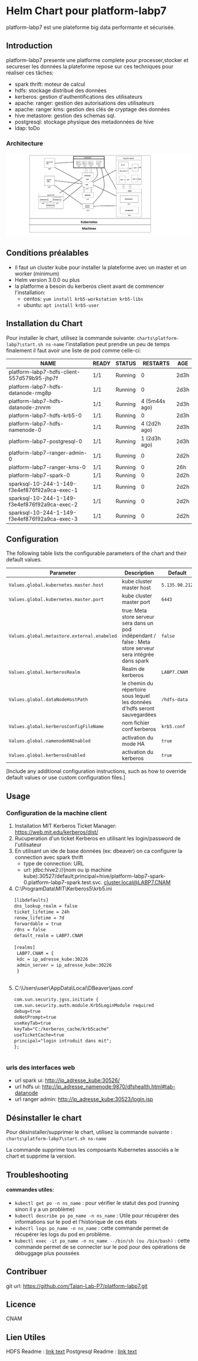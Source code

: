# Helm Chart pour platform-labp7

platform-labp7 est une plateforme big data performante et sécurisée.

## Introduction

platform-labp7 presente une platforme complete pour processer,stocker et secureser les données
la plateforme repose sur ces techniques pour réaliser ces tâches:
 - spark thrift: moteur de calcul
 - hdfs: stockage distribué des données
 - kerberos: gestion d'authentifications des utilisateurs
 - apache: ranger: gestion des autorisations des utilisateurs
 - apache: ranger kms: gestion des clés de cryptage des données
 - hive metastore: gestion des schemas sql.
 - postgresql: stockage physique des metadonnées de hive
 - ldap: toDo 

 ### Architecture
 ![picture alt](img/infra.png "infra")


## Conditions préalables

- il faut un cluster kube pour installer la plateforme avec un master et un worker (minimum)
- Helm version 3.0.0 ou plus
- la platforme a besoin du kerberos client avant de commencer l'installation:
    - centos: `yum install krb5-workstation krb5-libs`
    - ubuntu: `apt install krb5-user` 


## Installation du Chart

Pour installer le chart, utilisez la commande suivante:
`charts\platform-labp7\start.sh ns-name`
l'installation peut prendre un peu de temps finalement il faut avoir une liste de pod comme celle-ci:

|NAME                                            |READY   |STATUS    |RESTARTS          |AGE |
|------------------------------------------------|--------|----------|------------------|----|
|platform-labp7-hdfs-client-557d579b95-jhp7f     |1/1     |Running   |0                 |2d3h|
|platform-labp7-hdfs-datanode-rmg8p              |1/1     |Running   |0                 |2d3h|
|platform-labp7-hdfs-datanode-znnrm              |1/1     |Running   |4 (5m44s ago)     |2d3h|
|platform-labp7-hdfs-krb5-0                      |1/1     |Running   |0                 |2d3h|
|platform-labp7-hdfs-namenode-0                  |1/1     |Running   |4 (2d2h ago)      |2d3h|
|platform-labp7-postgresql-0                     |1/1     |Running   |1 (2d3h ago)      |2d3h|
|platform-labp7-ranger-admin-0                   |1/1     |Running   |0                 |2d2h|
|platform-labp7-ranger-kms-0                     |1/1     |Running   |0                 |26h |
|platform-labp7-spark-0                          |1/1     |Running   |0                 |2d2h|
|sparksql-10-244-1-149-f3e4ef876f92a9ca-exec-1   |1/1     |Running   |0                 |2d2h|
|sparksql-10-244-1-149-f3e4ef876f92a9ca-exec-2   |1/1     |Running   |0                 |2d2h|
|sparksql-10-244-1-149-f3e4ef876f92a9ca-exec-3   |1/1     |Running   |0                 |2d2h|

## Configuration

The following table lists the configurable parameters of the chart and their default values.

| Parameter | Description | Default |
|-----------|-------------|---------|
| `Values.global.kubernetes.master.host` | kube cluster master host | `5.135.90.212` |
| `Values.global.kubernetes.master.port` | kube cluster master port  | `6443` |
| `Values.global.metastore.external.enabeled` | true: Meta store serveur sera dans un pod indépendant / false : Meta store serveur sera intégrée dans spark  | `false` |
| `Values.global.kerberosRealm` | Realm de kerberos  | `LABP7.CNAM` |
| `Values.global.dataNodeHostPath` | le chemin du répertoire sous lequel les données d'hdfs seront sauvegardées  | `/hdfs-data` |
| `Values.global.kerberosConfigFileName` | nom fichier conf kerberos  | `krb5.conf` |
| `Values.global.namenodeHAEnabled` | activation du mode HA  | `true` |
| `Values.global.kerberosEnabled` | activation du kerberos  | `true` |

[Include any additional configuration instructions, such as how to override default values or use custom configuration files.]

## Usage
### Configuration de la machine client

1. Installation MIT Kerberos Ticket Manager: <https://web.mit.edu/kerberos/dist/>
2. Rucuperation d'un ticket Kerberos en utilisant les login/password de l'utilisateur
3. En utilisant un ide de base données (ex: dbeaver) on ca configurer la connection avec spark thrift 
    - type de connection: URL
    - url: jdbc:hive2://(nom ou ip machine kube):30527/default;principal=hive/platform-labp7-spark-0.platform-labp7-spark.test.svc. cluster.local@LABP7.CNAM
4. C:\ProgramData\MIT\Kerberos5\krb5.ini
```
   [libdefaults]
   dns_lookup_realm = false
   ticket_lifetime = 24h
   renew_lifetime = 7d
   forwardable = true
   rdns = false
   default_realm = LABP7.CNAM
 
   [realms]
    LABP7.CNAM = {
    kdc = ip_adresse_kube:30226
    admin_server = ip_adresse_kube:30226
    }
    
```
5. C:\Users\user\AppData\Local\DBeaver\jaas.conf
```
   com.sun.security.jgss.initiate {
   com.sun.security.auth.module.Krb5LoginModule required
   debug=true
   doNotPrompt=true
   useKeyTab=true
   keyTab="C:/kerberos_cache/krb5cache"
   useTicketCache=true
   principal="login introduit dans mit";
   };
    
```

### urls des interfaces web

- url spark ui: <http://ip_adresse_kube:30526/>
- url hdfs ui: <http://ip_adresse_namenode:9870/dfshealth.html#tab-datanode>
- url ranger admin: <http://ip_adresse_kube:30523/login.jsp>


## Désinstaller le chart

Pour désinstaller/supprimer le chart, utilisez la commande suivante :
`charts\platform-labp7\start.sh ns-name`

La commande supprime tous les composants Kubernetes associés a le chart et supprime la version.

## Troubleshooting

#### commandes utiles:
- `kubectl get po -n ns_name` : pour vérifier le statut des pod (running sinon il y a un problème)
- `kubectl describe po po_name -n ns_name` : Utile pour récupérer des informations sur le pod et l'historique de ces états
- `kubectl logs po_name -n ns_name` : cette commande permet de récupérer les logs du pod en problème.
- `kubectl exec -it po_name -n ns_name --/bin/sh (ou /bin/bash)` : cette commande permet de se connecter sur le pod pour des opérations de débuggage plus poussées

## Contribuer

git url: <https://github.com/Talan-Lab-P7/platform-labp7.git>

## Licence

CNAM

## Lien Utiles

HDFS Readme : [link text](charts\platform-hdfs\README.md)
Postgresql Readme : [link text](charts\platform-postgresql\README.md)
